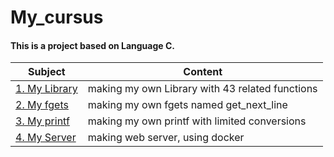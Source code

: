 # My_cursus

#### This is a project based on Language C.

| Subject | Content | 
| --- | --- |
| [1. My Library](https://github.com/KimUJin3359/My_library) | making my own Library with 43 related functions |
| [2. My fgets](https://github.com/KimUJin3359/My_fgets) | making my own fgets named get_next_line |
| [3. My printf](https://github.com/KimUJin3359/My_printf) | making my own printf with limited conversions |
| [4. My Server](https://github.com/KimUJin3359/my_server) | making web server, using docker |
